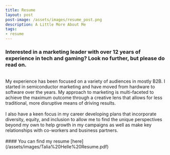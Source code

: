 ```yaml
---
title: Resume
layout: post
post-image: /assets/images/resume_post.png
description: A Little More About Me
tags:
- resume
---
```

### Interested in a marketing leader with over 12 years of experience in tech and gaming? Look no further, but please do read on. 
<br>
My experience has been focused on a variety of audiences in mostly B2B. I started in semiconductor marketing and have moved from hardware to software over the years. My approach to marketing is multi-faceted to achieve the maximum outcome through a creative lens that allows for less traditional, more disruptive means of driving results. 
<br>
<br>
I also have a keen focus in my career developing plans that incorporate diversity, equity, and inclusion to allow me to find the unique perspectives beyond my own to help growth in my campaigns as well as make key relationships with co-workers and business partners.
<br>
<br>
#### You can find my resume [here](/assets/images/Talia%20Helle%20Resume.pdf)
